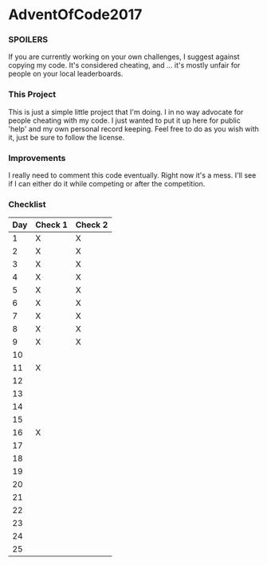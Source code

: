 # AdventOfCode2017

### SPOILERS
If you are currently working on your own challenges, I suggest against copying
my code. It's considered cheating, and ... it's mostly unfair for people on 
your local leaderboards. 

### This Project
This is just a simple little project that I'm doing. I in no way advocate for 
people cheating with my code. I just wanted to put it up here for public 'help'
and my own personal record keeping. Feel free to do as you wish with it, just
be sure to follow the license. 

### Improvements
I really need to comment this code eventually. Right now it's a mess. I'll 
see if I can either do it while competing or after the competition. 

### Checklist
| Day | Check 1 | Check 2 |
|-----|---------|---------|
| 1 | X | X |
| 2 | X | X |
| 3 | X | X |
| 4 | X | X |
| 5 | X | X |
| 6 | X | X |
| 7 | X | X |
| 8 | X | X |
| 9 | X | X |
| 10 |   |   |
| 11 | X |   |
| 12 |   |   |
| 13 |   |   |
| 14 |   |   |
| 15 |   |   |
| 16 | X |   |
| 17 |   |   |
| 18 |   |   |
| 19 |   |   |
| 20 |   |   |
| 21 |   |   |
| 22 |   |   |
| 23 |   |   |
| 24 |   |   |
| 25 |   |   |

